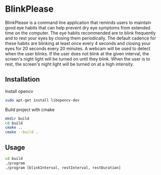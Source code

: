 # BlinkPlease

BlinkPlease is a command line application that reminds users to maintain good eye
habits that can help prevent dry eye symptoms from extended time on the computer.
The eye habits recommended are to blink frequently and to rest your eyes by closing
them periodically. The default cadence for these habits are blinking at least once
every 4 seconds and closing your eyes for 20 seconds every 20 minutes. A webcam will
be used to detect when the user blinks. If the user does not blink at the given
interval, the screen's night light will be turned on until they blink. When the user
is to rest, the screen's night light will be turned on at a high intensity.

## Installation

Install opencv
```bash
sudo apt-get install libopencv-dev
```
Build project with cmake
```bash
mkdir build
cd build
cmake ..
cmake --build .
```

## Usage

```bash
cd build
./program
./program [blinkInterval, restInterval, restDuration]
```
